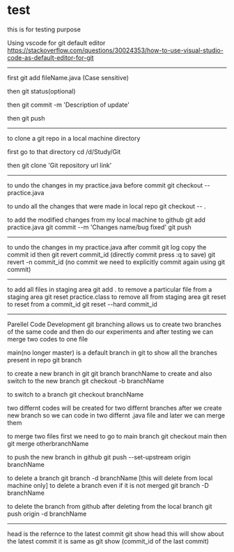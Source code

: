 # test

this is for testing purpose

Using vscode for git default editor
https://stackoverflow.com/questions/30024353/how-to-use-visual-studio-code-as-default-editor-for-git

--------------------------------
first git add fileName.java (Case sensitive)

then git status(optional)

then git commit -m 'Description of update'

then git push

--------------------------------

to clone a git repo in a local machine directory 

first go to that directory 
cd /d/Study/Git

then git clone 'Git repository url link'

--------------------------------
to undo the changes in my practice.java before commit
git checkout -- practice.java

to undo all the changes that were made in local repo
git checkout -- .

to add the modified changes from my local machine to github
git add practice.java
git commit --m 'Changes name/bug fixed'
git push

--------------------------------

to undo the changes in my practice.java after commit
git log 
copy the commit id then
git revert commit_id (directly commit press :q to save)
git revert -n commit_id (no commit we need to explicitly commit again using git commit)

---------------------------------

to add all files in staging area
git add .
to remove a particular file from a staging area
git reset practice.class
to remove all from staging area
git reset
to reset from a commit_id
git reset --hard commit_id

----------------------------------
Parellel Code Development
git branching allows us to create two branches of the same code
 and then do our experiments and after testing we can merge two codes to one file

main(no longer master) is a default branch in git
to show all the branches present in repo 
git branch

to create a new branch in git 
git branch branchName
to create and also switch to the new branch
git checkout -b branchName 

to switch to a branch 
git checkout branchName

two differnt codes will be created for two differnt branches after we create new branch
so we can code in two differnt .java file and later we can merge them

to merge two files
first we need to go to main branch git checkout main
then 
git merge otherbranchName 

to push the new branch in github 
git push --set-upstream origin branchName 

to delete a branch
git branch -d branchName [this will delete from local machine only]
to delete a branch even if it is not merged
git branch -D branchName 

to delete the branch from github
after deleting from the local branch
git push origin -d branchName

-------------------------------------
head is the refernce to the latest commit
git show head 
this will show about the latest commit 
it is same as 
git show (commit_id of the last commit) 
